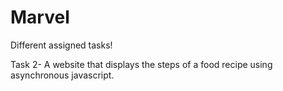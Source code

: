 # Marvel
Different assigned tasks!

Task 2- A website that displays the steps of a food recipe using asynchronous javascript.
